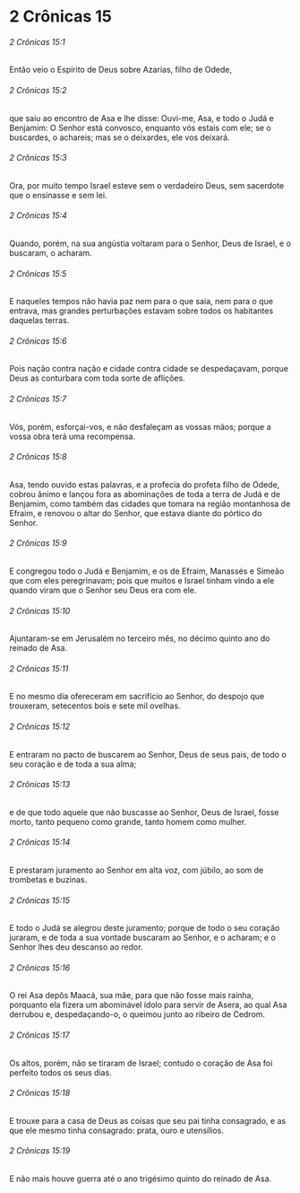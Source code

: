 # 2 Crônicas 15

###### 2 Crônicas 15:1

Então veio o Espírito de Deus sobre Azarias, filho de Odede,

###### 2 Crônicas 15:2

que saiu ao encontro de Asa e lhe disse: Ouvi-me, Asa, e todo o Judá e Benjamim: O Senhor está convosco, enquanto vós estais com ele; se o buscardes, o achareis; mas se o deixardes, ele vos deixará.

###### 2 Crônicas 15:3

Ora, por muito tempo Israel esteve sem o verdadeiro Deus, sem sacerdote que o ensinasse e sem lei.

###### 2 Crônicas 15:4

Quando, porém, na sua angústia voltaram para o Senhor, Deus de Israel, e o buscaram, o acharam.

###### 2 Crônicas 15:5

E naqueles tempos não havia paz nem para o que saia, nem para o que entrava, mas grandes perturbações estavam sobre todos os habitantes daquelas terras.

###### 2 Crônicas 15:6

Pois nação contra nação e cidade contra cidade se despedaçavam, porque Deus as conturbara com toda sorte de aflições.

###### 2 Crônicas 15:7

Vós, porém, esforçai-vos, e não desfaleçam as vossas mãos; porque a vossa obra terá uma recompensa.

###### 2 Crônicas 15:8

Asa, tendo ouvido estas palavras, e a profecia do profeta filho de Odede, cobrou ânimo e lançou fora as abominações de toda a terra de Judá e de Benjamim, como também das cidades que tomara na região montanhosa de Efraim, e renovou o altar do Senhor, que estava diante do pórtico do Senhor.

###### 2 Crônicas 15:9

E congregou todo o Judá e Benjamim, e os de Efraim, Manassés e Simeão que com eles peregrinavam; pois que muitos e Israel tinham vindo a ele quando viram que o Senhor seu Deus era com ele.

###### 2 Crônicas 15:10

Ajuntaram-se em Jerusalém no terceiro mês, no décimo quinto ano do reinado de Asa.

###### 2 Crônicas 15:11

E no mesmo dia ofereceram em sacrifício ao Senhor, do despojo que trouxeram, setecentos bois e sete mil ovelhas.

###### 2 Crônicas 15:12

E entraram no pacto de buscarem ao Senhor, Deus de seus pais, de todo o seu coração e de toda a sua alma;

###### 2 Crônicas 15:13

e de que todo aquele que não buscasse ao Senhor, Deus de Israel, fosse morto, tanto pequeno como grande, tanto homem como mulher.

###### 2 Crônicas 15:14

E prestaram juramento ao Senhor em alta voz, com júbilo, ao som de trombetas e buzinas.

###### 2 Crônicas 15:15

E todo o Judá se alegrou deste juramento; porque de todo o seu coração juraram, e de toda a sua vontade buscaram ao Senhor, e o acharam; e o Senhor lhes deu descanso ao redor.

###### 2 Crônicas 15:16

O rei Asa depôs Maacá, sua mãe, para que não fosse mais rainha, porquanto ela fizera um abominável ídolo para servir de Asera, ao qual Asa derrubou e, despedaçando-o, o queimou junto ao ribeiro de Cedrom.

###### 2 Crônicas 15:17

Os altos, porém, não se tiraram de Israel; contudo o coração de Asa foi perfeito todos os seus dias.

###### 2 Crônicas 15:18

E trouxe para a casa de Deus as coisas que seu pai tinha consagrado, e as que ele mesmo tinha consagrado: prata, ouro e utensílios.

###### 2 Crônicas 15:19

E não mais houve guerra até o ano trigésimo quinto do reinado de Asa.

